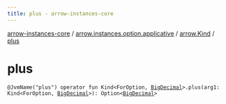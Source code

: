 ```yaml
---
title: plus - arrow-instances-core
---
```


[arrow-instances-core](../../index.html) / [arrow.instances.option.applicative](../index.html) / [arrow.Kind](index.html) / [plus](./plus.html)

# plus

`@JvmName("plus") operator fun Kind<ForOption, `[`BigDecimal`](http://docs.oracle.com/javase/6/docs/api/java/math/BigDecimal.html)`>.plus(arg1: Kind<ForOption, `[`BigDecimal`](http://docs.oracle.com/javase/6/docs/api/java/math/BigDecimal.html)`>): Option<`[`BigDecimal`](http://docs.oracle.com/javase/6/docs/api/java/math/BigDecimal.html)`>`